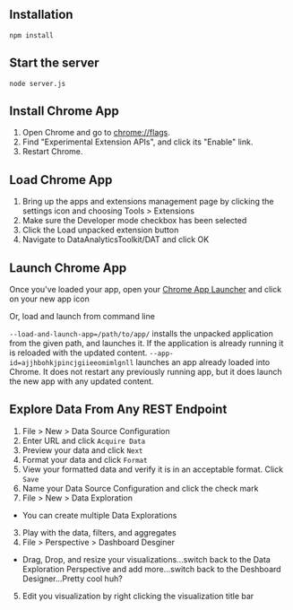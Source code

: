 ## Installation

`npm install`

## Start the server

`node server.js`

## Install Chrome App

1. Open Chrome and go to [chrome://flags](chrome://flags).
2. Find "Experimental Extension APIs", and click its "Enable" link.
3. Restart Chrome.

## Load Chrome App

1. Bring up the apps and extensions management page by clicking the settings icon  and choosing Tools > Extensions
2. Make sure the Developer mode checkbox has been selected
3. Click the Load unpacked extension button
4. Navigate to DataAnalyticsToolkit/DAT and click OK

## Launch Chrome App

Once you've loaded your app, open your [Chrome App Launcher](https://www.google.com/chrome/webstore/apps-launcher.html) and click on your new app icon

Or, load and launch from command line

`--load-and-launch-app=/path/to/app/` installs the unpacked application from the given path, and launches it. If the application is already running it is reloaded with the updated content.
`--app-id=ajjhbohkjpincjgiieeomimlgnll` launches an app already loaded into Chrome. It does not restart any previously running app, but it does launch the new app with any updated content.

## Explore Data From Any REST Endpoint

1. File > New > Data Source Configuration
  1. Enter URL and click `Acquire Data`
  2. Preview your data and click `Next`
  3. Format your data and click `Format`
  4. View your formatted data and verify it is in an acceptable format. Click `Save`
  5. Name your Data Source Configuration and click the check mark
2. File > New > Data Exploration 
  * You can create multiple Data Explorations
3. Play with the data, filters, and aggregates
4. File > Perspective > Dashboard Desginer
  * Drag, Drop, and resize your visualizations...switch back to the Data Exploration Perspective and add more...switch back to the Deshboard Designer...Pretty cool huh?
5. Edit you visualization by right clicking the visualization title bar